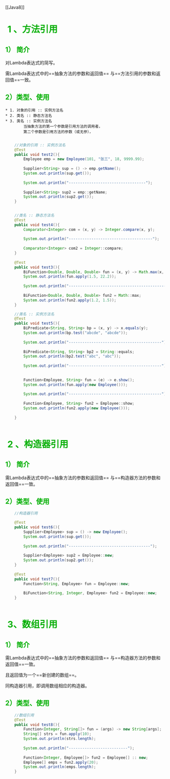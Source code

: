 [[Java8]]
# <font color=[[4caf50]] > 1 、方法引用 </font>

## <font color=[[4caf50]] >1） 简介 </font>

对Lambda表达式的简写。

需Lambda表达式中的==抽象方法的参数和返回值== 与==方法引用的参数和返回值==一致。



## <font color=[[4caf50]] >2）类型、使用 </font>

```
* 1. 对象的引用 :: 实例方法名
* 2. 类名 :: 静态方法名
* 3. 类名 :: 实例方法名
		当抽象方法的第一个参数是引用方法的调用者，
		第二个参数是引用方法的参数（或无参），
		
```

``` java
	//对象的引用 :: 实例方法名
	@Test
	public void test2(){
		Employee emp = new Employee(101, "张三", 18, 9999.99);
		
		Supplier<String> sup = () -> emp.getName();
		System.out.println(sup.get());
		
		System.out.println("----------------------------------");
		
		Supplier<String> sup2 = emp::getName;
		System.out.println(sup2.get());
	}

	
	//类名 :: 静态方法名
	@Test
	public void test4(){
		Comparator<Integer> com = (x, y) -> Integer.compare(x, y);
		
		System.out.println("-------------------------------------");
		
		Comparator<Integer> com2 = Integer::compare;
	}
	
	@Test
	public void test3(){
		BiFunction<Double, Double, Double> fun = (x, y) -> Math.max(x, y);
		System.out.println(fun.apply(1.5, 22.2));
		
		System.out.println("--------------------------------------------------");
		
		BiFunction<Double, Double, Double> fun2 = Math::max;
		System.out.println(fun2.apply(1.2, 1.5));
	}

	//类名 :: 实例方法名
	@Test
	public void test5(){
		BiPredicate<String, String> bp = (x, y) -> x.equals(y);
		System.out.println(bp.test("abcde", "abcde"));
		
		System.out.println("-----------------------------------------");
		
		BiPredicate<String, String> bp2 = String::equals;
		System.out.println(bp2.test("abc", "abc"));
		
		System.out.println("-----------------------------------------");
		
		
		Function<Employee, String> fun = (e) -> e.show();
		System.out.println(fun.apply(new Employee()));
		
		System.out.println("-----------------------------------------");
		
		Function<Employee, String> fun2 = Employee::show;
		System.out.println(fun2.apply(new Employee()));
		
	}
	
```

# <font color=[[4caf50]] > 2 、构造器引用</font>

## <font color=[[4caf50]] >1） 简介 </font>

需Lambda表达式中的==抽象方法的参数和返回值== 与==构造器方法的参数和返回值==一致。



## <font color=[[4caf50]] >2）类型、使用 </font>

```java
	//构造器引用

	@Test
	public void test6(){
		Supplier<Employee> sup = () -> new Employee();
		System.out.println(sup.get());
		
		System.out.println("------------------------------------");
		
		Supplier<Employee> sup2 = Employee::new;
		System.out.println(sup2.get());
	}
	
	@Test
	public void test7(){
		Function<String, Employee> fun = Employee::new;
		
		BiFunction<String, Integer, Employee> fun2 = Employee::new;
	}
	
```

# <font color=[[4caf50]] > 3、数组引用</font>

## <font color=[[4caf50]] >1） 简介 </font>

需Lambda表达式中的==抽象方法的参数和返回值== 与==构造器方法的参数和返回值==一致。

且返回值为一个==新创建的数组==。

同构造器引用，即调用数组相应的构造器。

## <font color=[[4caf50]] >2）类型、使用 </font>

``` java
	//数组引用
	@Test
	public void test8(){
		Function<Integer, String[]> fun = (args) -> new String[args];
		String[] strs = fun.apply(10);
		System.out.println(strs.length);
		
		System.out.println("--------------------------");
		
		Function<Integer, Employee[]> fun2 = Employee[] :: new;
		Employee[] emps = fun2.apply(20);
		System.out.println(emps.length);
	}
	
```



